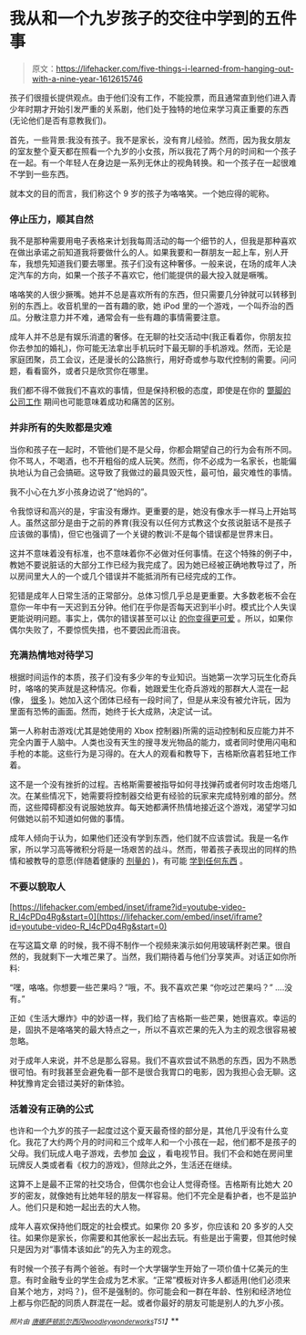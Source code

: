 # 我从和一个九岁孩子的交往中学到的五件事

> 原文：<https://lifehacker.com/five-things-i-learned-from-hanging-out-with-a-nine-year-1612615746>

孩子们很擅长提供观点。由于他们没有工作，不能投票，而且通常直到他们进入青少年时期才开始引发严重的关系剧，他们处于独特的地位来学习真正重要的东西(无论他们是否有意教我们)。



首先，一些背景:我没有孩子。我不是家长，没有育儿经验。然而，因为我女朋友的室友整个夏天都在照看一个九岁的小女孩，所以我花了两个月的时间和一个孩子在一起。有一个年轻人在身边是一系列无休止的视角转换。和一个孩子在一起很难不学到一些东西。

就本文的目的而言，我们称这个 9 岁的孩子为咯咯笑。一个她应得的昵称。

### **停止压力，顺其自然**

我不是那种需要用电子表格来计划我每周活动的每一个细节的人，但我是那种喜欢在做出承诺之前知道我将要做什么的人。如果我要和一群朋友一起上车，别人开车，我想先知道我们要去哪里。孩子们没有这种奢侈。一般来说，在场的成年人决定汽车的方向，如果一个孩子不喜欢它，他们能提供的最大投入就是噘嘴。

咯咯笑的人很少撅嘴。她并不总是喜欢所有的东西，但只需要几分钟就可以转移到别的东西上。收音机里的一首有趣的歌，她 iPod 里的一个游戏，一个叫乔治的西瓜。分散注意力并不难，通常会有一些有趣的事情需要注意。

成年人并不总是有娱乐消遣的奢侈。在无聊的社交活动中(我正看着你，你朋友拉你去参加的婚礼)，你可能无法拿出手机玩时下最无聊的手机游戏。然而，无论是家庭团聚，员工会议，还是漫长的公路旅行，用好奇或参与取代控制的需要。问问题，看看窗外，或者只是欣赏你在哪里。

我们都不得不做我们不喜欢的事情，但是保持积极的态度，即使是在你的 [蹩脚的公司工作](https://lifehacker.com/maintain-your-professional-attitude-even-when-your-corp-5831610) 期间也可能意味着成功和痛苦的区别。

### **并非所有的失败都是灾难**

当你和孩子在一起时，不管他们是不是父母，你都会期望自己的行为会有所不同。你不骂人，不喝酒，也不开粗俗的成人玩笑。然而，你不必成为一名家长，也能偏执地认为自己会搞砸。这导致了我做过的最具毁灭性，最可怕，最灾难性的事情。

我不小心在九岁小孩身边说了“他妈的”。

令我惊讶和高兴的是，宇宙没有爆炸。更重要的是，她没有像水手一样马上开始骂人。虽然这部分是由于之前的养育(我没有以任何方式教这个女孩说脏话不是孩子应该做的事情)，但它也强调了一个关键的教训:不是每个错误都是世界末日。

这并不意味着没有标准，也不意味着你不必做对任何事情。在这个特殊的例子中，教她不要说脏话的大部分工作已经为我完成了。因为她已经被正确地教导过了，所以房间里大人的一个或几个错误并不能抵消所有已经完成的工作。

犯错是成年人日常生活的正常部分。总体习惯几乎总是更重要。大多数老板不会在意你一年中有一天迟到五分钟。他们在乎你是否每天迟到半小时。模式比个人失误更能说明问题。事实上，偶尔的错误甚至可以让 [的你变得更可爱](https://lifehacker.com/dont-fret-over-your-mistakes-they-make-you-more-likea-1443864293) 。所以，如果你偶尔失败了，不要惊慌失措，也不要因此而沮丧。

### **充满热情地对待学习**

根据时间运作的本质，孩子们没有多少年的专业知识。当她第一次学习玩生化奇兵时，咯咯的笑声就是这种情况。你看，她跟爱生化奇兵游戏的那群大人混在一起(像， [很多](https://www.facebook.com/teambioshock) )。她加入这个团体已经有一段时间了，但是从来没有被允许玩，因为里面有恐怖的画面。然而，她终于长大成熟，决定试一试。

第一人称射击游戏(尤其是她使用的 Xbox 控制器)所需的运动控制和反应能力并不完全内置于人脑中。人类也没有天生的搜寻发光物品的能力，或者同时使用闪电和手枪的本能。这些行为是习得的。在大人的观看和教导下，吉格斯欣喜若狂地工作着。

这不是一个没有挫折的过程。吉格斯需要被指导如何寻找弹药或者何时攻击炮塔几次。在某些情况下，她需要将控制器交给更有经验的玩家来完成特别难的部分。然而，这些障碍都没有说服她放弃。每天她都满怀热情地接近这个游戏，渴望学习如何做她以前不知道如何做的事情。

成年人倾向于认为，如果他们还没有学到东西，他们就不应该尝试。我是一名作家，所以学习高等微积分将是一场艰苦的战斗。然而，带着孩子表现出的同样的热情和被教导的意愿(伴随着健康的 [剂量的](https://lifehacker.com/the-science-of-practice-what-happens-when-you-learn-a-510255025) )，有可能 [学到任何东西](http://lifehacker.com/the-science-behind-how-we-learn-new-skills-908488422) 。

### 不要以貌取人

 [https://lifehacker.com/embed/inset/iframe?id=youtube-video-R_l4cPDq4Rg&start=0](https://lifehacker.com/embed/inset/iframe?id=youtube-video-R_l4cPDq4Rg&start=0) 

在写这篇文章 的时候，我不得不制作一个视频来演示如何用玻璃杯剥芒果。很自然的，我就剩下一大堆芒果了。当然，我们期待着与他们分享笑声。对话正如你所料:

“嘿，咯咯。你想要一些芒果吗？”哦，不。我不喜欢芒果
“你吃过芒果吗？”
....没有。”

正如《生活大爆炸》中的妙语一样，我们给了吉格斯一些芒果，她很喜欢。幸运的是，固执不是咯咯笑的最大特点之一，所以不喜欢芒果的先入为主的观念很容易被忽略。

对于成年人来说，并不总是那么容易。我们不喜欢尝试不熟悉的东西，因为不熟悉很可怕。有时我甚至会避免看一部不是很合我胃口的电影，因为我担心会无聊。这种犹豫肯定会错过美好的新体验。

### **活着没有正确的公式**

也许和一个九岁的孩子一起度过这个夏天最奇怪的部分是，其他几乎没有什么变化。我花了大约两个月的时间和三个成年人和一个小孩在一起，他们都不是孩子的父母。我们玩成人电子游戏，去参加 [会议](https://lifehacker.com/everything-you-need-to-know-to-survive-a-convention-1578952029) ，看电视节目。我们不会和她在房间里玩牌反人类或者看《权力的游戏》，但除此之外，生活还在继续。

这算不上是最不正常的社交场合，但偶尔也会让人觉得奇怪。吉格斯有比她大 20 岁的密友，就像她有比她年轻的朋友一样容易。他们不完全是看护者，也不是监护人。他们只是和她一起出去的大人物。

成年人喜欢保持他们既定的社会模式。如果你 20 多岁，你应该和 20 多岁的人交往。如果你是家长，你需要和其他家长一起出去玩。有些是出于需要，但其他时候只是因为对“事情本该如此”的先入为主的观念。

有时候一个孩子有两个爸爸。有时一个大学辍学生开始了一项价值十亿美元的生意。有时金融专业的学生会成为艺术家。“正常”模板对许多人都适用(他们必须来自某个地方，对吗？)，但不是强制的。你可能会和一群在年龄、性别和经济地位上都与你匹配的同质人群混在一起。或者你最好的朋友可能是别人的九岁小孩。

<small>*照片由*</small> [<small>*唐娜萨顿*</small>](http://www.flickr.com/photos/77043400@N00/967887549)<small></small>*[<small>*凯尔西冈*</small>](http://www.flickr.com/photos/madmarv/3462334242)<small></small>*[<small>*woodleywonderworks*</small>](http://www.flickr.com/photos/wwworks/3058182308)<small>*T51】*</small>**